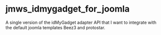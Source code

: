 # jmws_idmygadget_for_joomla
A single version of the idMyGadget adapter API that I want to integrate with the default joomla templates Beez3 and protostar.
